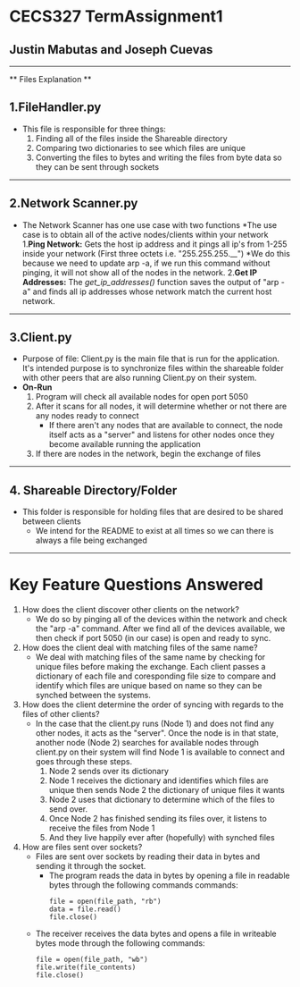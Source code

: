 # CECS327 TermAssignment1
## Justin Mabutas and Joseph Cuevas
---
** Files Explanation **
## 1.FileHandler.py
  * This file is responsible for three things: 
      1. Finding all of the files inside the Shareable directory
      2. Comparing two dictionaries to see which files are unique
      3. Converting the files to bytes and writing the files from byte data so they can be sent through sockets
---
## 2.Network Scanner.py
  * The Network Scanner has one use case with two functions
      *The use case is to obtain all of the active nodes/clients within your network
          1.**Ping Network:** Gets the host ip address and it pings all ip's from 1-255 inside your network (First three octets i.e. "255.255.255.__")
            *We do this because we need to update arp -a, if we run this command without pinging, it will not show all of the nodes in the network.
          2.**Get IP Addresses:** The *get_ip_addresses()* function saves the output of "arp -a" and finds all ip addresses whose network match the current host network.
---
## 3.Client.py
  * Purpose of file: Client.py is the main file that is run for the application. It's intended purpose is to synchronize files within the shareable folder with other peers that are also running Client.py on their system.
  * **On-Run** 
    1. Program will check all available nodes for open port 5050
    2. After it scans for all nodes, it will determine whether or not there are any nodes ready to connect
       * If there aren't any nodes that are available to connect, the node itself acts as a "server" and listens for other nodes once they become available running the application
    3. If there are nodes in the network, begin the exchange of files
---
## 4. Shareable Directory/Folder
  * This folder is responsible for holding files that are desired to be shared between clients
     * We intend for the README to exist at all times so we can there is always a file being exchanged

---
# Key Feature Questions Answered
1. How does the client discover other clients on the network?
   * We do so by pinging all of the devices within the network and check the "arp -a" command. After we find all of the devices available, we then check if port 5050 (in our case) is open and ready to sync.
2. How does the client deal with matching files of the same name?
   * We deal with matching files of the same name by checking for unique files before making the exchange. Each client passes a dictionary of each file and coresponding file size to compare and identify which files are unique based on name so they can be synched between the systems.
3. How does the client determine the order of syncing with regards to the files of other clients?
   * In the case that the client.py runs (Node 1) and does not find any other nodes, it acts as the "server". Once the node is in that state, another node (Node 2) searches for available nodes through client.py on their system will find Node 1 is available to connect and goes through these steps.
     1. Node 2 sends over its dictionary
     2. Node 1 receives the dictionary and identifies which files are unique then sends Node 2 the dictionary of unique files it wants
     3. Node 2 uses that dictionary to determine which of the files to send over.
     4. Once Node 2 has finished sending its files over, it listens to receive the files from Node 1
     5. And they live happily ever after (hopefully) with synched files
4. How are files sent over sockets?
   * Files are sent over sockets by reading their data in bytes and sending it through the socket.
     * The program reads the data in bytes by opening a file in readable bytes through the following commands commands:
       ```
       file = open(file_path, "rb")
       data = file.read()
       file.close()
       ```
   *  The receiver receives the data bytes and opens a file in writeable bytes mode through the following commands:
       ```
       file = open(file_path, "wb")
       file.write(file_contents)
       file.close()
       ```
